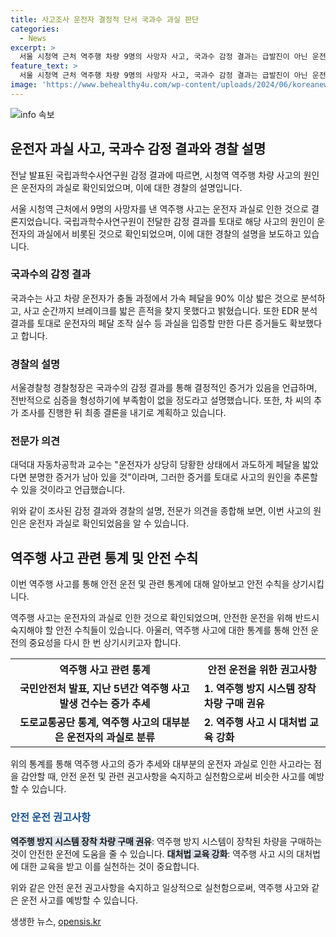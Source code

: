 ```yaml
---
title: 사고조사 운전자 결정적 단서 국과수 과실 판단
categories:
  - News
excerpt: >
  서울 시청역 근처 역주행 차량 9명의 사망자 사고, 국과수 감정 결과는 급발진이 아닌 운전자 과실로 판단. 사고 차량 운전자의 90% 이상 가속페달을 밟은 것으로 분석되며, 급가속과 브레이크를 밟은 흔적 없음. 페달 조작 실수 등 다른 증거도 확보. 사고 차량 운전자 퇴원 후 추가 조사 예정. (150자)
feature_text: >
  서울 시청역 근처 역주행 차량 9명의 사망자 사고, 국과수 감정 결과는 급발진이 아닌 운전자 과실로 판단. 사고 차량 운전자의 90% 이상 가속페달을 밟은 것으로 분석되며, 급가속과 브레이크를 밟은 흔적 없음. 페달 조작 실수 등 다른 증거도 확보. 사고 차량 운전자 퇴원 후 추가 조사 예정. (150자)
image: 'https://www.behealthy4u.com/wp-content/uploads/2024/06/koreanews.jpg'
---
```


<p><img src="https://www.behealthy4u.com/wp-content/uploads/2024/06/koreanews.jpg" alt="info 속보" /></p>

<h2 data-ke-size="size26">운전자 과실 사고, 국과수 감정 결과와 경찰 설명</h2>

<p>전날 발표된 국립과학수사연구원 감정 결과에 따르면, 시청역 역주행 차량 사고의 원인은 운전자의 과실로 확인되었으며, 이에 대한 경찰의 설명입니다.</p>

<p data-ke-size="size16">서울 시청역 근처에서 9명의 사망자를 낸 역주행 사고는 운전자 과실로 인한 것으로 결론지었습니다. 국립과학수사연구원이 전달한 감정 결과를 토대로 해당 사고의 원인이 운전자의 과실에서 비롯된 것으로 확인되었으며, 이에 대한 경찰의 설명을 보도하고 있습니다.</p>

<h3><b>국과수의 감정 결과</b></h3>

<p>국과수는 사고 차량 운전자가 충돌 과정에서 가속 페달을 90% 이상 밟은 것으로 분석하고, 사고 순간까지 브레이크를 밟은 흔적을 찾지 못했다고 밝혔습니다. 또한 EDR 분석 결과를 토대로 운전자의 페달 조작 실수 등 과실을 입증할 만한 다른 증거들도 확보했다고 합니다.</p>

<h3><b>경찰의 설명</b></h3>

<p>서울경찰청 경찰청장은 국과수의 감정 결과를 통해 결정적인 증거가 있음을 언급하며, 전반적으로 심증을 형성하기에 부족함이 없을 정도라고 설명했습니다. 또한, 차 씨의 추가 조사를 진행한 뒤 최종 결론을 내기로 계획하고 있습니다.</p>

<h3><b>전문가 의견</b></h3>

<p>대덕대 자동차공학과 교수는 "운전자가 상당히 당황한 상태에서 과도하게 페달을 밟았다면 분명한 증거가 남아 있을 것"이라며, 그러한 증거를 토대로 사고의 원인을 추론할 수 있을 것이라고 언급했습니다.</p>

<p>위와 같이 조사된 감정 결과와 경찰의 설명, 전문가 의견을 종합해 보면, 이번 사고의 원인은 운전자 과실로 확인되었음을 알 수 있습니다.</p>

<h2 data-ke-size="size26">역주행 사고 관련 통계 및 안전 수칙</h2>

<p>이번 역주행 사고를 통해 안전 운전 및 관련 통계에 대해 알아보고 안전 수칙을 상기시킵니다.</p>

<p data-ke-size="size16">역주행 사고는 운전자의 과실로 인한 것으로 확인되었으며, 안전한 운전을 위해 반드시 숙지해야 할 안전 수칙들이 있습니다. 아울러, 역주행 사고에 대한 통계를 통해 안전 운전의 중요성을 다시 한 번 상기시키고자 합니다.</p>

<table>
    <tr>
        <th>역주행 사고 관련 통계</th>
        <th>안전 운전을 위한 권고사항</th>
    </tr>
    <tr>
        <td style="text-align: center; height: 17px;"><b>국민안전처 발표, 지난 5년간 역주행 사고 발생 건수는 증가 추세</b></td>
        <td><b>1. 역주행 방지 시스템 장착 차량 구매 권유</b></td>
    </tr>
    <tr>
        <td style="text-align: center; height: 17px;"><b>도로교통공단 통계, 역주행 사고의 대부분은 운전자의 과실로 분류</b></td>
        <td><b>2. 역주행 사고 시 대처법 교육 강화</b></td>
    </tr>
</table>

<p>위의 통계를 통해 역주행 사고의 증가 추세와 대부분의 운전자 과실로 인한 사고라는 점을 감안할 때, 안전 운전 및 관련 권고사항을 숙지하고 실천함으로써 비슷한 사고를 예방할 수 있습니다.</p>

<h3><span style="color: #1a5490;"><b>안전 운전 권고사항</b></span></h3>

<p><b><span style="background-color: #21538527;">역주행 방지 시스템 장착 차량 구매 권유</span></b>: 역주행 방지 시스템이 장착된 차량을 구매하는 것이 안전한 운전에 도움을 줄 수 있습니다.
<b><span style="background-color: #21538527;">대처법 교육 강화</span></b>: 역주행 사고 시의 대처법에 대한 교육을 받고 이를 실천하는 것이 중요합니다.</p>

<p>위와 같은 안전 운전 권고사항을 숙지하고 일상적으로 실천함으로써, 역주행 사고와 같은 운전 사고를 예방할 수 있습니다.</p>

<p data-ke-size="size16"></p>
생생한 뉴스, <a href="https://opensis.kr" rel="dofollow">opensis.kr</a>


